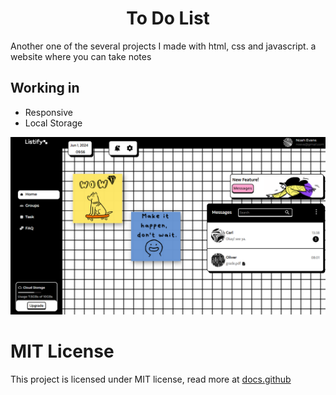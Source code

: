 <h1 align="center">To Do List</h1>
<p>Another one of the several projects I made with html, css and javascript. a website where you can take notes</p>

## Working in

<ul>
  <li>Responsive</li>
  <li>Local Storage</li>
</ul>

<img src="src/img/Captura de tela 2024-06-01 095629.png">
<h1>MIT License</h1>
This project is licensed under MIT license, read more at <span><a href="https://docs.github.com/pt/repositories/managing-your-repositorys-settings-and-features/customizing-your-repository/licensing-a-repository">docs.github</span>

